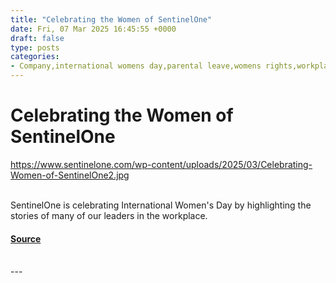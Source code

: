 ```yaml
---
title: "Celebrating the Women of SentinelOne"
date: Fri, 07 Mar 2025 16:45:55 +0000
draft: false
type: posts
categories: 
- Company,international womens day,parental leave,womens rights,workplace inclusion
---
```

# Celebrating the Women of SentinelOne
https://www.sentinelone.com/wp-content/uploads/2025/03/Celebrating-Women-of-SentinelOne2.jpg
<br/>

<br/>
SentinelOne is celebrating International Women's Day by highlighting the stories of many of our leaders in the workplace.

#### [Source](https://www.sentinelone.com/blog/celebrating-the-women-of-sentinelone/)

<br/>
---
